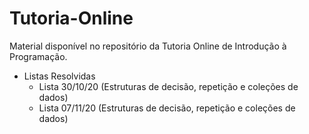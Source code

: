 # Tutoria-Online

Material disponível no repositório da Tutoria Online de Introdução à Programação.

* Listas Resolvidas
  * Lista 30/10/20 (Estruturas de decisão, repetição e coleções de dados)
  * Lista 07/11/20 (Estruturas de decisão, repetição e coleções de dados)
